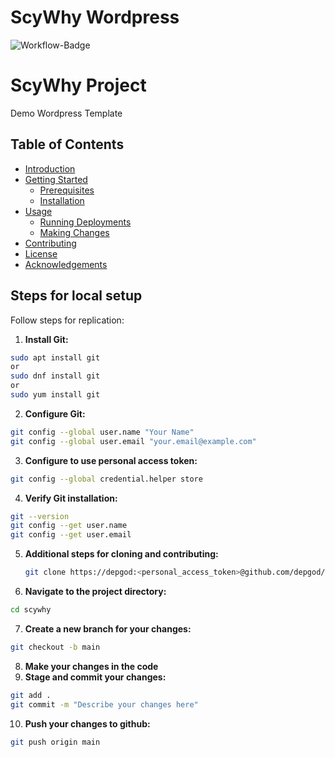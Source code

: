 # ScyWhy Wordpress 
![Workflow-Badge](https://github.com/depgod/scywhy/actions/workflows/deploy.yml/badge.svg)

# ScyWhy Project

Demo Wordpress Template

## Table of Contents

- [Introduction](#introduction)
- [Getting Started](#getting-started)
  - [Prerequisites](#prerequisites)
  - [Installation](#installation)
- [Usage](#usage)
  - [Running Deployments](#running-deployments)
  - [Making Changes](#making-changes)
- [Contributing](#contributing)
- [License](#license)
- [Acknowledgements](#acknowledgements)

## Steps for local setup

Follow steps for replication:

1. **Install Git:**

  ```bash
  sudo apt install git
  or
  sudo dnf install git
  or
  sudo yum install git
  ```

2. **Configure Git:**

  ```bash
  git config --global user.name "Your Name"
  git config --global user.email "your.email@example.com"
  ```

3. **Configure to use personal access token:**

  ```bash
  git config --global credential.helper store
  ```

4. **Verify Git installation:**

  ```bash
  git --version
  git config --get user.name
  git config --get user.email
  ```

5. **Additional steps for cloning and contributing:**

   ```bash
   git clone https://depgod:<personal_access_token>@github.com/depgod/scywhy.git
   ```

6. **Navigate to the project directory:**

  ```bash
  cd scywhy
  ```

7. **Create a new branch for your changes:**

  ```bash
  git checkout -b main
  ```

8. **Make your changes in the code**
9. **Stage and commit your changes:**

  ```bash
  git add .
  git commit -m "Describe your changes here"
  ```

10. **Push your changes to github:**

  ```bash
  git push origin main
  ```

